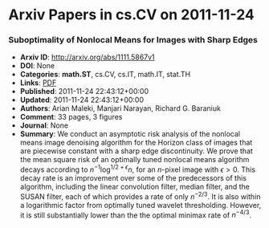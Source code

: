 # Arxiv Papers in cs.CV on 2011-11-24
### Suboptimality of Nonlocal Means for Images with Sharp Edges
- **Arxiv ID**: http://arxiv.org/abs/1111.5867v1
- **DOI**: None
- **Categories**: **math.ST**, cs.CV, cs.IT, math.IT, stat.TH
- **Links**: [PDF](http://arxiv.org/pdf/1111.5867v1)
- **Published**: 2011-11-24 22:43:12+00:00
- **Updated**: 2011-11-24 22:43:12+00:00
- **Authors**: Arian Maleki, Manjari Narayan, Richard G. Baraniuk
- **Comment**: 33 pages, 3 figures
- **Journal**: None
- **Summary**: We conduct an asymptotic risk analysis of the nonlocal means image denoising algorithm for the Horizon class of images that are piecewise constant with a sharp edge discontinuity. We prove that the mean square risk of an optimally tuned nonlocal means algorithm decays according to $n^{-1}\log^{1/2+\epsilon} n$, for an $n$-pixel image with $\epsilon>0$. This decay rate is an improvement over some of the predecessors of this algorithm, including the linear convolution filter, median filter, and the SUSAN filter, each of which provides a rate of only $n^{-2/3}$. It is also within a logarithmic factor from optimally tuned wavelet thresholding. However, it is still substantially lower than the the optimal minimax rate of $n^{-4/3}$.



